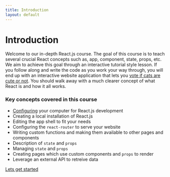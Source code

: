 ```yaml
---
title: Introduction
layout: default
---
```


# Introduction

Welcome to our in-depth React.js course. The goal of this course is to teach several crucial React concepts such as, app, component, state, props, etc. We aim to achieve this goal through an interactive tutorial style lesson. If you follow along and write the code as you work your way through, you will end up with an interactive website application that lets you [vote if cats are cute or not](https://jmldev.github.io/cat-cute/#/). You should walk away with a much clearer concept of what React is and how it all works. 

### Key concepts covered in this course

- [Configuring](dependencies.md) your computer for React.js development
- Creating a local installation of React.js
- Editing the app shell to fit your needs
- Configuring the `react-router` to serve your website
- Writing custom functions and making them available to other pages and components
- Description of `state` and `props`
- Managing `state` and `props`
- Creating pages which use custom components and `props` to render
- Leverage an external API to retreive data

[Lets get started](configuration.md)